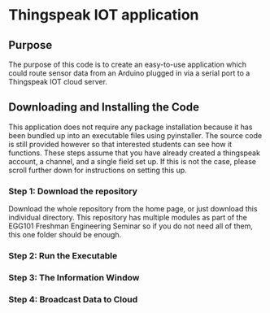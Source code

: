 # Thingspeak IOT application

## Purpose
The purpose of this code is to create an easy-to-use application which could route sensor data from an Arduino plugged in via a serial port to a Thingspeak IOT cloud server.

## Downloading and Installing the Code
This application does not require any package installation because it has been bundled up into an executable files using pyinstaller. The source code is still provided however so that interested students can see how it functions. These steps assume that you have already created a thingspeak account, a channel, and a single field set up. If this is not the case, please scroll further down for instructions on setting this up.

### Step 1: Download the repository
Download the whole repository from the home page, or just download this individual directory. This repository has multiple modules as part of the EGG101 Freshman Engineering Seminar so if you do not need all of them, this one folder should be enough.

### Step 2: Run the Executable

### Step 3: The Information Window

### Step 4: Broadcast Data to Cloud

